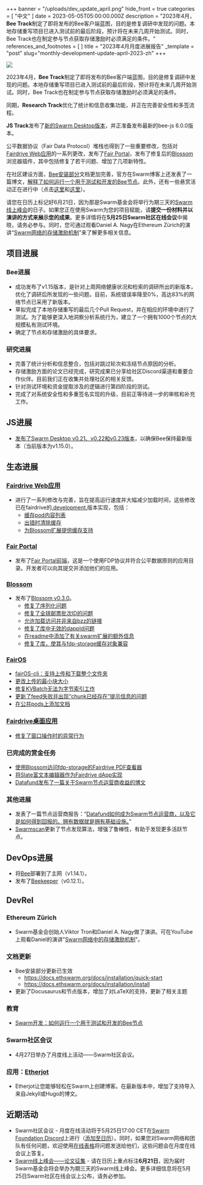 +++
banner = "/uploads/dev_update_april.png"
hide_front = true
categories = [ "中文" ]
date = 2023-05-05T05:00:00.000Z
description = "2023年4月，**Bee Track**制定了即将发布的Bee客户端蓝图，目的是修复调研中发现的问题。本地存储重写项目已进入测试前的最后阶段，预计将在未来几周开始测试。同时，Bee Track也在制定参与节点获取存储激励时必须满足的条件。"
references_and_footnotes = [ ]
title = "2023年4月月度进展报告"
_template = "post"
slug="monthly-development-update-april-2023-zh"
+++



![](https://blog.ethswarm.org/uploads/dev_update_april.png)

2023年4月，**Bee Track**制定了即将发布的Bee客户端蓝图，目的是修复调研中发现的问题。本地存储重写项目已进入测试前的最后阶段，预计将在未来几周开始测试。同时，Bee Track也在制定参与节点获取存储激励时必须满足的条件。

同期，**Research Track**优化了统计和信息收集功能，并正在完善安全性和多签流程。

**JS Track**发布了[新的Swarm Desktop版本](https://github.com/ethersphere/swarm-desktop/releases)，并正准备发布最新的bee-js 6.0.0版本。

公平数据协议（Fair Data Protocol）堆栈也得到了一些重要修改，包括对[Fairdrive Web应用](https://app.fairdrive.fairdatasociety.org/)的一系列更改，发布了[Fair Portal](https://fairdrive.fairdatasociety.org/apps/fportal)，发布了修复后的[Blossom](https://github.com/fairDataSociety/blossom)浏览器插件，其中包括修复了若干问题、增加了几项新特性。

在社区建设方面，[Bee安装部分](https://docs.ethswarm.org/docs/installation/quick-start)文档更加完善，官方在Swarm博客上还发表了一篇博文，[解释了如何运行一个用于测试和开发的Bee节点](https://blog.ethswarm.org/foundation/2023/build-on-swarm-how-to-run-a-bee-node-for-testing-and-development/)。此外，还有一些悬赏活动正在进行中（点击[这里](https://app.zenhub.com/workspaces/bounties-6305d6269c97be273b00e01a/issues/gh/fairdatasociety/bounties-internal/46)和[这里](https://bounties.gitcoin.co/issue/29842)）。

请您在日历上标记好6月21日，因为那是Swarm基金会将举行为期三天的[Swarm线上峰会](https://summit.ethswarm.org/)的日子。如果您正在使用Swarm为您的项目赋能，请**提交一份材料并以演讲的方式来展示您的成果**。更多详情将在**5月25日Swarm社区在线会议**中揭晓，请务必参与。同时，您可通过观看Daniel A. Nagy在Ethereum Zürich的演讲“[Swarm网络的存储激励机制](https://www.youtube.com/watch?v=MyINf__6e6o)”来了解更多相关信息。

## 项目进展

### Bee进展

- 成功发布了v1.15版本，是针对上周网络健康状况和检索的调研所出的新版本，优化了调研后所发现的一些问题。目前，系统错误率降至0%，高达83%的网络节点已采用了新版本。
- 草拟完成了本地存储重写的最后几个Pull Request，并在相应的环境中进行了测试。为了能够更深入地洞察分析系统行为，建立了一个拥有1000个节点的大规模私有测试环境。
- 确定了节点和存储激励的具体要求。

### 研究进展

- 完善了统计分析和信息整合，包括对跳过轮次和冻结节点原因的分析。
- 存储激励方面的论文已经完成，研究成果已分享给社区Discord渠道和重要合作伙伴。目前我们正在收集并处理社区的相关反馈。
- 针对测试环境和资金提取涉及的逻辑进行第四阶段的测试。
- 完成了对系统安全性和多重签名实现的升级，目前正等待进一步的审核和补充工作。

## JS进展

- [发布了Swarm Desktop v0.21、v0.22和v0.23版本](https://github.com/ethersphere/swarm-desktop/releases)，以确保Bee保持最新版本（当前版本为v1.15.0）。

## 生态进展

### [Fairdrive Web应用](https://app.fairdrive.fairdatasociety.org/)

- 进行了一系列修改与完善，旨在提高运行速度并大幅减少加载时间，这些修改已在fairdrive的[.development.](https://app.fairdrive.dev.fairdatasociety.org/)版本实现，包括：
    - [缓存pod内容列表](https://github.com/fairDataSociety/fairdrive-theapp/pull/306)
    - [出错时清除缓存](https://github.com/fairDataSociety/fairdrive-theapp/issues/311)
    - [为Blossom扩展提供缓存支持](https://github.com/fairDataSociety/fairdrive-theapp/pull/323)

### [Fair Portal](https://github.com/fairDataSociety/fair-portal)

- 发布了[Fair Portal前端](https://https//fairdrive.fairdatasociety.org/apps/fportal)，这是一个使用FDP协议并符合公平数据原则的应用目录。开发者可以向其提交并添加他们的应用。

### [Blossom](https://github.com/fairDataSociety/blossom)

- 发布了[Blossom v0.3.0](https://github.com/fairDataSociety/blossom/compare/blossom-ext-v0.2.3...blossom-ext-v0.3.0)。
    - [修复了序列化问题](https://github.com/fairDataSociety/blossom/issues/130)
    - [修复了全球邮票批次ID的问题](https://github.com/fairDataSociety/blossom/issues/121)
    - [允许加载访问并非来自bzz的链接](https://github.com/fairDataSociety/blossom/pull/122)
    - [修复了库中无效的dappId问题](https://github.com/fairDataSociety/blossom/issues/117)
    - [在readme中添加了有关swarm扩展的额外信息](https://github.com/fairDataSociety/blossom/issues/128)
    - [修复了库，使其与fdp-storage缓存对象兼容](https://github.com/fairDataSociety/blossom/pull/143)

### [FairOS](https://github.com/fairDataSociety/fairOS-dfs)

- [fairOS-cli：支持上传和下载整个文件夹](https://github.com/fairDataSociety/fairOS-dfs/issues/25)
- [更改上传的最小块大小](https://github.com/fairDataSociety/fairOS-dfs/issues/315)
- [修复KVBatch无法为字节索引工作](https://github.com/fairDataSociety/fairOS-dfs/issues/472)
- [更新了feed失败并出现“chunk已经存在”提示信息的问题](https://github.com/fairDataSociety/fairOS-dfs/issues/473)
- [在公共pods上添加文档](https://github.com/fairDataSociety/fairOS-docs/issues/51)

### [Fairdrive桌面应用](https://github.com/fairDataSociety/fairdrive-desktop-app)

- [修复了窗口操作时的异常行为](https://github.com/fairDataSociety/fairdrive-desktop-app/issues/162)

### 已完成的赏金任务

- [使用Blossom访问fdp-storage的Fairdrive PDF查看器](https://bounties.gitcoin.co/issue/29812)
- [将Slate富文本编辑器作为Fairdrive dApp实现](https://bounties.gitcoin.co/issue/29819)
- [Datafund发布了一篇关于Swarm节点运营商收益的博文](https://blog.datafund.net/why-datafund-is-a-swarm-node-operator-and-how-its-paying-off-fd92e9906785)

### 其他进展

- 发表了一篇节点运营商报告：“[Datafund如何成为Swarm节点运营商，以及它是如何得到回报的。拥有数据就是拥有基础设施。](https://blog.datafund.net/why-datafund-is-a-swarm-node-operator-and-how-its-paying-off-fd92e9906785)”
- [Swarmscan](https://swarmscan.io/)更新了节点发现算法，增强了鲁棒性，有助于发现更多活跃节点。

## DevOps进展

- 将[Bee](https://github.com/ethersphere/bee)部署到了主网（v1.14.1）。
- 发布了[Beekeeper](https://github.com/ethersphere/beekeeper)（v0.12.1）。

## DevRel

### Ethereum Zürich

- Swarm基金会创始人Viktor Tron和Daniel A. Nagy做了演讲。可在YouTube上观看Daniel的演讲"[Swarm网络中的存储激励机制](https://www.youtube.com/watch?v=MyINf__6e6o)"。

### 文档更新

- Bee安装部分更新已生效
    - https://docs.ethswarm.org/docs/installation/quick-start
    - https://docs.ethswarm.org/docs/installation/install
- 更新了Docusaurus和节点版本，增加了对LaTeX的支持，更新了相关主题

### 教育

- [Swarm开发：如何运行一个用于测试和开发的Bee节点](https://blog.ethswarm.org/zh/2023/build-on-swarm-how-to-run-a-bee-node-for-testing-and-development-zh/)

### Swarm社区会议

- 4月27日举办了月度线上活动——Swarm社区会议。

### 应用：[Etherjot](https://github.com/Cafe137/etherjot)

- Etherjot让您能够轻松在Swarm上创建博客。在最新版本中，增加了支持导入来自Jekyll或Hugo的博文。

## 近期活动

- Swarm社区会议 - 月度在线活动将于5月25日17:00 CET在[Swarm Foundation Discord](https://discord.com/channels/799027393297514537/801438093927776286)上进行（[添加至日历](https://www.addevent.com/event/yr16580319)）。同时，如果您对Swarm网络和团队有任何问题，欢迎使用[在线表格](https://airtable.com/shrBRyrMkXFsJvLS3)将问题发送给他们，这些问题会在月度在线会议上答复。
- [Swarm线上峰会——论文征集](https://summit.ethswarm.org/) - 请在日历上重点标注**6月21日**，因为届时Swarm基金会将会举办为期三天的Swarm线上峰会。更多详细信息将在5月25日Swarm社区在线会议上公布，请务必参加。

